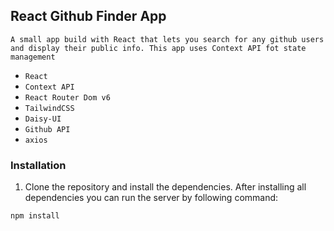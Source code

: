 ## React Github Finder App

`A small app build with React that lets you search for any github users and display their public info. This app uses Context API fot state management`

- `React`
- `Context API`
- `React Router Dom v6`
- `TailwindCSS`
- `Daisy-UI`
- `Github API`
- `axios`


### Installation
1. Clone the repository and install the dependencies. After installing all dependencies you can run the server by following command:
```bash
npm install 
```
